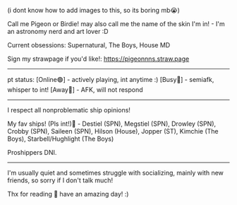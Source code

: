 (i dont know how to add images to this, so its boring mb😭)

Call me Pigeon or Birdie! may also call me the name of the skin I'm in! -
I'm an astronomy nerd and art lover :D

Current obsessions: Supernatural, The Boys, House MD

Sign my strawpage if you'd like!:
https://pigeonnns.straw.page

______________________________
 
 pt status:
[Online🟢] - actively playing, int anytime :) [Busy🔴] - semiafk, whisper to int! [Away🌙] - AFK, will not respond

______________________________

I respect all nonproblematic ship opinions!

My fav ships! (Pls int!)💙 - Destiel (SPN), Megstiel (SPN), Drowley (SPN), Crobby (SPN), Saileen (SPN), Hilson (House), Jopper (ST), Kimchie (The Boys), Starbell/Hughlight (The Boys)


Proshippers DNI.
 

______________________________

I'm usually quiet and sometimes struggle with socializing, mainly with new friends, so sorry if I don't talk much!

Thx for reading 💙 have an amazing day! :)
